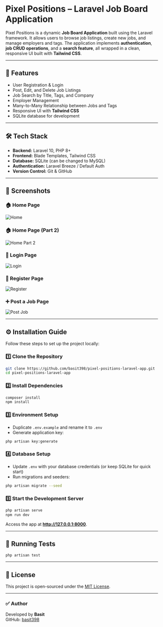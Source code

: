 # Pixel Positions – Laravel Job Board Application

Pixel Positions is a dynamic **Job Board Application** built using the Laravel framework. It allows users to browse job listings, create new jobs, and manage employers and tags. The application implements **authentication**, **job CRUD operations**, and a **search feature**, all wrapped in a clean, responsive UI built with **Tailwind CSS**.

---

## 🚀 Features
- User Registration & Login
- Post, Edit, and Delete Job Listings
- Job Search by Title, Tags, and Company
- Employer Management
- Many-to-Many Relationship between Jobs and Tags
- Responsive UI with **Tailwind CSS**
- SQLite database for development

---

## 🛠️ Tech Stack
- **Backend:** Laravel 10, PHP 8+
- **Frontend:** Blade Templates, Tailwind CSS
- **Database:** SQLite (can be changed to MySQL)
- **Authentication:** Laravel Breeze / Default Auth
- **Version Control:** Git & GitHub

---

## 📸 Screenshots

### 🏠 Home Page
![Home](public/screenshots/Home.png)

### 🏠 Home Page (Part 2)
![Home Part 2](public/screenshots/Home-part-2.png)

### 🔐 Login Page
![Login](public/screenshots/Login.png)

### 📝 Register Page
![Register](public/screenshots/Register.png)

### ➕ Post a Job Page
![Post Job](public/screenshots/post-job.png)

---

## ⚙️ Installation Guide

Follow these steps to set up the project locally:

### 1️⃣ Clone the Repository
```bash
git clone https://github.com/basit398/pixel-positions-laravel-app.git
cd pixel-positions-laravel-app
```

### 2️⃣ Install Dependencies
```bash
composer install
npm install
```

### 3️⃣ Environment Setup
- Duplicate `.env.example` and rename it to `.env`
- Generate application key:
```bash
php artisan key:generate
```

### 4️⃣ Database Setup
- Update `.env` with your database credentials (or keep SQLite for quick start)
- Run migrations and seeders:
```bash
php artisan migrate --seed
```

### 5️⃣ Start the Development Server
```bash
php artisan serve
npm run dev
```
Access the app at **http://127.0.0.1:8000**.

---

## 🧪 Running Tests
```bash
php artisan test
```

---

## 📜 License
This project is open-sourced under the [MIT License](https://opensource.org/licenses/MIT).

---

### ✅ Author
Developed by **Basit**  
GitHub: [basit398](https://github.com/basit398)
